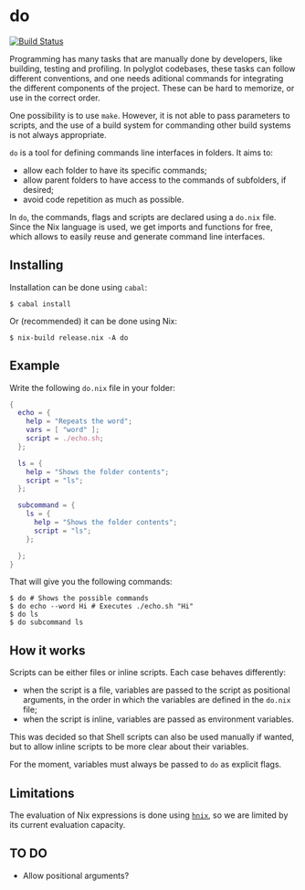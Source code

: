 # do

[![Build Status](https://travis-ci.com/guaraqe/do.svg?branch=master)](https://travis-ci.com/guaraqe/do)

Programming has many tasks that are manually done by developers, like building, testing and profiling.
In polyglot codebases, these tasks can follow different conventions, and one needs aditional commands for integrating the different components of the project.
These can be hard to memorize, or use in the correct order.

One possibility is to use `make`. However, it is not able to pass parameters to scripts, and the use of a build system for commanding other build systems is not always appropriate.

`do` is a tool for defining commands line interfaces in folders.
It aims to:

- allow each folder to have its specific commands;
- allow parent folders to have access to the commands of subfolders, if desired;
- avoid code repetition as much as possible.

In `do`, the commands, flags and scripts are declared using a `do.nix` file.
Since the Nix language is used, we get imports and functions for free, which allows to easily reuse and generate command line interfaces.

## Installing

Installation can be done using `cabal`:

```
$ cabal install
```

Or (recommended) it can be done using Nix:

```
$ nix-build release.nix -A do
```

## Example

Write the following `do.nix` file in your folder:

```nix
{
  echo = {
    help = "Repeats the word";
    vars = [ "word" ];
    script = ./echo.sh;
  };

  ls = {
    help = "Shows the folder contents";
    script = "ls";
  };

  subcommand = {
    ls = {
      help = "Shows the folder contents";
      script = "ls";
    };

  };
}
```

That will give you the following commands:

```
$ do # Shows the possible commands
$ do echo --word Hi # Executes ./echo.sh "Hi"
$ do ls
$ do subcommand ls
```

## How it works

Scripts can be either files or inline scripts.
Each case behaves differently:

- when the script is a file, variables are passed to the script as positional arguments, in the order in which the variables are defined in the `do.nix` file;
- when the script is inline, variables are passed as environment variables.

This was decided so that Shell scripts can also be used manually if wanted, but to allow inline scripts to be more clear about their variables.

For the moment, variables must always be passed to `do` as explicit flags.

## Limitations

The evaluation of Nix expressions is done using [`hnix`](https://github.com/haskell-nix/hnix), so we are limited by its current evaluation capacity.

## TO DO

- Allow positional arguments?
